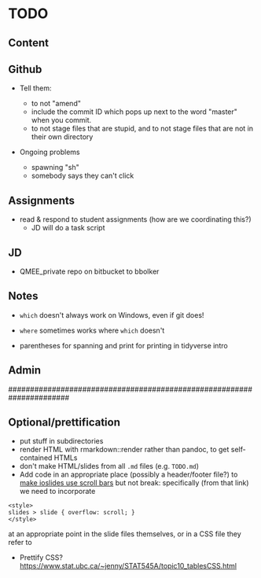 # TODO

## Content

## Github

* Tell them:
	* to not "amend"
	* include the commit ID which pops up next to the word "master" when you commit.
	* to not stage files that are stupid, and to not stage files that are not in their own directory

* Ongoing problems
  * spawning "sh"
  * somebody says they can't click

## Assignments
- read & respond to student assignments (how are we coordinating this?)
  - JD will do a task script

## JD

* QMEE_private repo on bitbucket to bbolker

## Notes

* `which` doesn't always work on Windows, even if git does!
* `where` sometimes works where `which` doesn't

* parentheses for spanning and print for printing in tidyverse intro

## Admin

######################################################################

## Optional/prettification

- put stuff in subdirectories
- render HTML with rmarkdown::render rather than pandoc, to get self-contained HTMLs
- don't make HTML/slides from all `.md` files (e.g. `TODO.md`)
- Add code in an appropriate place (possibly a header/footer file?) to [make ioslides use scroll bars](http://stackoverflow.com/questions/33287556/rmarkdown-ioslides-allowframebreaks-alternative) but not break: specifically (from that link) we need to incorporate
```
<style>
slides > slide { overflow: scroll; }
</style>
```
at an appropriate point in the slide files themselves, or in a CSS file they refer to
- Prettify CSS? https://www.stat.ubc.ca/~jenny/STAT545A/topic10_tablesCSS.html
